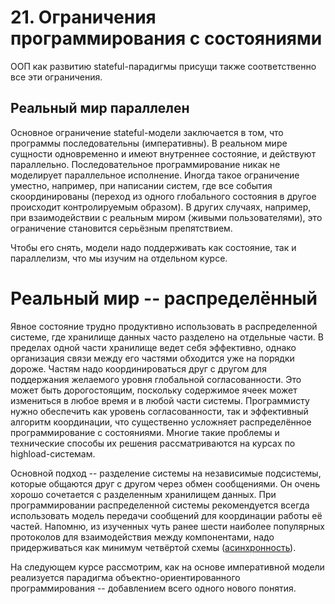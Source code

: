 # 21. Ограничения программирования с состояниями
ООП как развитию stateful-парадигмы присущи также соответственно все эти ограничения.

## Реальный мир параллелен

Основное ограничение stateful-модели заключается в том, что программы последовательны (императивны). В реальном мире сущности одновременно и имеют внутреннее состояние, и действуют параллельно. Последовательное программирование никак не моделирует параллельное исполнение. Иногда такое ограничение уместно, например, при написании систем, где все события скоординированы (переход из одного глобального состояния в другое происходит контролируемым образом). В других случаях, например, при взаимодействии с реальным миром (живыми пользователями), это ограничение становится серьёзным препятствием.

Чтобы его снять, модели надо поддерживать как состояние, так и параллелизм, что мы изучим на отдельном курсе.

# Реальный мир -- распределённый

Явное состояние трудно продуктивно использовать в распределенной системе, где хранилище данных часто разделено на отдельные части. В пределах одной части хранилище ведет себя эффективно, однако организация связи между его частями обходится уже на порядки дороже. Частям надо координироваться друг с другом для поддержания желаемого уровня глобальной согласованности. Это может быть дорогостоящим, поскольку содержимое ячеек может измениться в любое время и в любой части системы. Программисту нужно обеспечить как уровень согласованности, так и эффективный алгоритм координации, что существенно усложняет распределённое программирование с состояниями. Многие такие проблемы и технические способы их решения рассматриваются на курсах по highload-системам.

Основной подход -- разделение системы на независимые подсистемы, которые общаются друг с другом через обмен сообщениями. Он очень хорошо сочетается с разделенным хранилищем данных. При программировании распределенной системы рекомендуется всегда использовать модель передачи сообщений для координации работы её частей. Напомню, из изученных чуть ранее шести наиболее популярных протоколов для взаимодействия между компонентами, надо придерживаться как минимум четвёртой схемы ([асинхронность](https://vk.com/wall-152484379_3401)).

На следующем курсе рассмотрим, как на основе императивной модели реализуется парадигма объектно-ориентированного программирования -- добавлением всего одного нового понятия.

